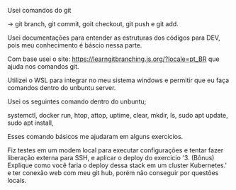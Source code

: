 
Usei comandos do git 

-> git branch, git commit, goit checkout, git push e git add.

Usei documentações para entender as estruturas dos códigos para DEV, pois meu conhecimento é báscio nessa parte. 

Com base usei o site: https://learngitbranching.js.org/?locale=pt_BR que ajuda nos comandos git. 

Utilizei o WSL para integrar no meu sistema windows e permitir que eu faça comandos dentro do unbuntu server. 

Usei os seguintes comando dentro do unbuntu;

systemctl,
docker run,
htop,
attop,
uptime,
clear,
mkdir,
ls,
sudo apt update,
sudo apt install,

Esses comando básicos me ajudaram em alguns exercicios.

Fiz testes em um modem local para executar configurações e tentar fazer liberação externa para SSH, e aplicar o deploy do exercicio '3. (Bônus) Explique como você faria o deploy dessa stack em um cluster Kubernetes.' e ter conexão web com meu git hub, porém não conseguir por questões locais. 








